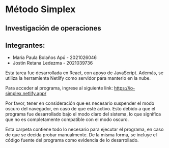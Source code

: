 # Método Simplex 
## Investigación de operaciones

## Integrantes:
- Maria Paula Bolaños Apú - 2021026046
- Jostin Retana Ledezma - 2021039736

Esta tarea fue desarrollada en React, con apoyo de JavaScript. 
Además, se utiliza la herramienta Netlify como servidor para manterlo en la nube. 

Para acceder al programa, ingrese al siguiente link: 
https://io-simplex.netlify.app/

Por favor, tener en consideración que es necesario suspender el modo oscuro del navegador, en caso de que esté activo. 
Esto debido a que el programa fue desarrollado bajo el modo claro del sistema, lo que significa que no es completamente compatible 
con el modo oscuro. 

Esta carpeta contiene todo lo necesario para ejecutar el programa, en caso de que se decida probar manualmente. 
De la misma forma, se incluye el código fuente del programa como evidencia de lo desarrollado. 

